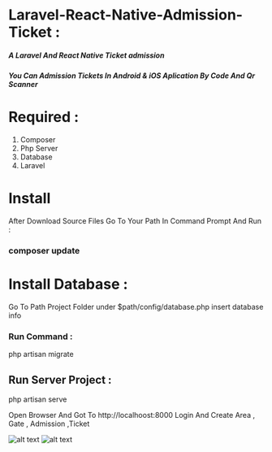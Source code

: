 # Laravel-React-Native-Admission-Ticket : 
##### A Laravel And React Native Ticket admission 
##### You Can Admission Tickets In Android & iOS Aplication  By Code And Qr Scanner
# Required :
1. Composer 
2. Php Server 
3. Database
4. Laravel 
# Install 
After Download Source Files Go To Your  Path In Command Prompt  And Run : 
### composer update

# Install Database : 
Go To Path Project Folder under $path/config/database.php insert database info 
### Run Command   : 
php artisan migrate

## Run Server Project : 
php artisan serve

Open Browser And Got To http://localhoost:8000
Login And Create Area , Gate , Admission ,Ticket

![alt text](https://cdn.pbrd.co/images/HUWX8n4.png "Login Page")
![alt text](https://cdn.pbrd.co/images/HUWXfTh.png "Dashboard Page")


